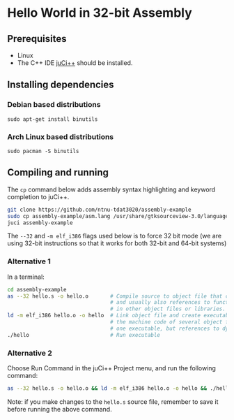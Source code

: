 # Hello World in 32-bit Assembly

## Prerequisites
  * Linux
  * The C++ IDE [juCi++](https://github.com/cppit/jucipp) should be installed.

## Installing dependencies

### Debian based distributions
`sudo apt-get install binutils`

### Arch Linux based distributions
`sudo pacman -S binutils`

## Compiling and running
The `cp` command below adds assembly syntax highlighting and keyword completion to juCi++.
```sh
git clone https://github.com/ntnu-tdat3020/assembly-example
sudo cp assembly-example/asm.lang /usr/share/gtksourceview-3.0/language-specs/
juci assembly-example
```

The `--32` and `-m elf_i386` flags used below is to force 32 bit mode (we are using 32-bit instructions so that it works for both 32-bit and 64-bit systems)
### Alternative 1
In a terminal:
```sh
cd assembly-example
as --32 hello.s -o hello.o       # Compile source to object file that contains machine code
                                 # and usually also references to functions or variables found
                                 # in other object files or libraries.
ld -m elf_i386 hello.o -o hello  # Link object file and create executable. Normally, 
                                 # the machine code of several object files are here combined into 
                                 # one executable, but references to dynamic libraries are kept.
./hello                          # Run executable
```

### Alternative 2
Choose Run Command in the juCi++ Project menu, and run the following command:
```sh
as --32 hello.s -o hello.o && ld -m elf_i386 hello.o -o hello && ./hello
```

Note: if you make changes to the `hello.s` source file, remember to save it before running the above command.
